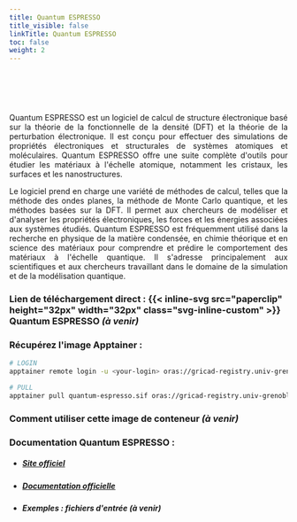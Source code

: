```yaml
---
title: Quantum ESPRESSO
title_visible: false
linkTitle: Quantum ESPRESSO
toc: false
weight: 2
---
```


<br/>

<a href="https://www.quantum-espresso.org/" target="_blank"><img class="logo-quantum-espresso" width="600px"></a>

<br/>

<div align="justify">

Quantum ESPRESSO est un logiciel de calcul de structure électronique basé sur la théorie de la fonctionnelle de la densité (DFT) et la théorie de la perturbation électronique. Il est conçu pour effectuer des simulations de propriétés électroniques et structurales de systèmes atomiques et moléculaires. Quantum ESPRESSO offre une suite complète d'outils pour étudier les matériaux à l'échelle atomique, notamment les cristaux, les surfaces et les nanostructures.

Le logiciel prend en charge une variété de méthodes de calcul, telles que la méthode des ondes planes, la méthode de Monte Carlo quantique, et les méthodes basées sur la DFT. Il permet aux chercheurs de modéliser et d'analyser les propriétés électroniques, les forces et les énergies associées aux systèmes étudiés. Quantum ESPRESSO est fréquemment utilisé dans la recherche en physique de la matière condensée, en chimie théorique et en science des matériaux pour comprendre et prédire le comportement des matériaux à l'échelle quantique. Il s'adresse principalement aux scientifiques et aux chercheurs travaillant dans le domaine de la simulation et de la modélisation quantique.

</div>

### Lien de téléchargement direct : {{< inline-svg src="paperclip" height="32px" width="32px" class="svg-inline-custom" >}} Quantum ESPRESSO _(à venir)_

### Récupérez l'image Apptainer :

```sh
# LOGIN
apptainer remote login -u <your-login> oras://gricad-registry.univ-grenoble-alpes.fr

# PULL
apptainer pull quantum-espresso.sif oras://gricad-registry.univ-grenoble-alpes.fr/diamond/hugo-files/quantum-espresso.sif:latest
```

### Comment utiliser cette image de conteneur _(à venir)_

### Documentation Quantum ESPRESSO :

- ##### <a href="https://www.quantum-espresso.org/" target="_blank">Site officiel</a>

- ##### <a href="https://www.quantum-espresso.org/documentation/" target="_blank">Documentation officielle</a>

- ##### Exemples : fichiers d'entrée _(à venir)_